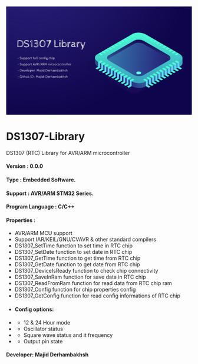 ![Banner](DS1307.jpg)

# DS1307-Library
DS1307 (RTC) Library for AVR/ARM microcontroller

#### Version : 0.0.0

#### Type : Embedded Software.

#### Support : AVR/ARM STM32 Series.

#### Program Language : C/C++

#### Properties :

- AVR/ARM MCU support
- Support IAR/KEIL/GNU/CVAVR & other standard compilers
- DS1307_SetTime       function to set time in RTC chip
- DS1307_SetDate       function to set date in RTC chip
- DS1307_GetTime       function to get time from RTC chip
- DS1307_GetDate       function to get date from RTC chip
- DS1307_DeviceIsReady function to check chip connectivity
- DS1307_SaveInRam     function for save data in RTC chip
- DS1307_ReadFromRam   function for read data from RTC chip ram
- DS1307_Config        function for chip properties config
- DS1307_GetConfig     function for read config informations of RTC chip
- #### Config options:
- - 12 & 24 Hour mode
- - Oscillator status
- - Square wave status and it frequency
- - Output pin state

#### Developer: Majid Derhambakhsh
